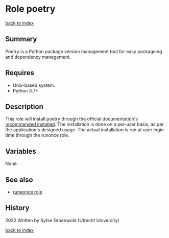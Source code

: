 # Role poetry
[back to index](../index.md#Roles)

## Summary
Poetry is a Python package version management tool for easy packageing and dependency management.

## Requires
* Unix-based system.
* Python 3.7+

## Description
This role will install poetry through the official documentation's [recommended installed](https://python-poetry.org/docs/#installing-with-the-official-installer).
The installation is done on a per-user basis, as per the application's designed usage.
The actual installation is run at user login time through the runonce role.

## Variables
None.

## See also

- [runeonce role](../roles/runonce.md)

## History
2022 Written by Sytse Groenwold (Utrecht University)

[back to index](../index.md#Roles)
